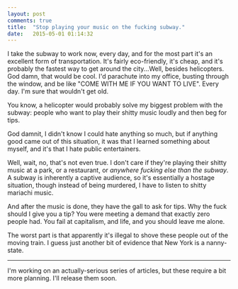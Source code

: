 ```yaml
---
layout: post
comments: true
title:  "Stop playing your music on the fucking subway."
date:   2015-05-01 01:14:32
---
```


I take the subway to work now, every day, and for the most part it's an excellent form of transportation.  It's fairly eco-friendly, it's cheap, and it's probably the fastest way to get around the city...Well, besides helicopters. God damn, that would be cool.  I'd parachute into my office, busting through the window, and be like "COME WITH ME IF YOU WANT TO LIVE".  Every day.  I'm sure that wouldn't get old. 

You know, a helicopter would probably solve my biggest problem with the subway: people who want to play their shitty music loudly and then beg for tips. 

God damnit, I didn't know I could hate anything so much, but if anything good came out of this situation, it was that I learned something about myself, and it's that I hate public entertainers.  

Well, wait, no, that's not even true.  I don't care if they're playing their shitty music at a park, or a restaurant, or *anywhere fucking else than the subway*.  A subway is inherently a captive audience, so it's essentially a hostage situation, though instead of being murdered, I have to listen to shitty mariachi music.

And after the music is done, they have the gall to ask for tips.  Why the fuck should I give you a tip?  You were meeting a demand that exactly zero people had.  You fail at capitalism, and life, and you should leave me alone. 

The worst part is that apparently it's illegal to shove these people out of the moving train.  I guess just another bit of evidence that New York is a nanny-state. 



----

I'm working on an actually-serious series of articles, but these require a bit more planning.  I'll release them soon. 
